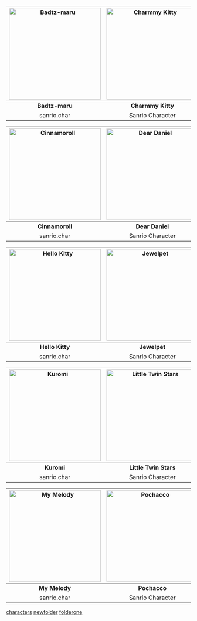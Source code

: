 

<!---
github stop support image resize in []() format
https://stackoverflow.com/questions/24383700/resize-image-in-the-wiki-of-github-using-markdown
| ![Badtz-maru](https://i.pinimg.com/474x/2f/aa/03/2faa03efeee3137f39a4356d59b695f0.jpg) | ![Charmmy Kitty](https://i.pinimg.com/1200x/9b/89/a7/9b89a742252fb51b297277a3cf4de9b2.jpg) |
| Left  | Right |
--->

| <img src="https://i.pinimg.com/474x/2f/aa/03/2faa03efeee3137f39a4356d59b695f0.jpg" alt = "Badtz-maru" style="width:250px;height:250px" /> | <img src="https://i.pinimg.com/1200x/9b/89/a7/9b89a742252fb51b297277a3cf4de9b2.jpg" alt = "Charmmy Kitty" style="width:250px;height:250px"/> | <img src="https://i.pinimg.com/1200x/09/6a/1e/096a1e18f9c623c2536ed65d860df326.jpg" alt="Chococat" style="width:250px;height:250px" /> |
| :---: | :---: | :--: |
| **Badtz-maru**  |  **Charmmy Kitty** |  **Chococat** |
| sanrio.char         | Sanrio Character       | Sanrio Character       |

| <img src="https://i.pinimg.com/736x/cb/03/c0/cb03c043436e124555c3f37ba614ac6b.jpg" alt="Cinnamoroll" style="width:250px;height:250px" /> | <img src="https://i.pinimg.com/564x/38/d2/d0/38d2d05fa0e291dea0980195bc41d8fc.jpg" alt="Dear Daniel" style="width:250px;height:250px" /> | <img src="https://i.pinimg.com/564x/d4/e2/5f/d4e25f1442ed8cfe66380991fe291031.jpg" alt="Hangyodon" style="width:250px;height:250px" /> |
| :---: | :---: | :---: |
| **Cinnamoroll**  |  **Dear Daniel** |  **Hangyodon** |
| sanrio.char         | Sanrio Character       | Sanrio Character       |

| <img src="https://i.pinimg.com/564x/84/a0/74/84a07434d8b01e4996013dcc6de721a3.jpg" alt="Hello Kitty" style="width:250px;height:250px" /> | <img src="https://i.pinimg.com/564x/45/48/49/454849fad4226a3dd949883b9c554f91.jpg" alt="Jewelpet" style="width:250px;height:250px" /> | <img src="https://i.pinimg.com/564x/ea/ae/b5/eaaeb5a83b36c7386c72be8bfcfc14f0.jpg" alt="Keroppi" style="width:250px;height:250px" /> |
| :---: | :---: | :---: |
| **Hello Kitty**  |  **Jewelpet** | **Keroppi**  |
| sanrio.char         | Sanrio Character       | Sanrio Character       |

| <img src="https://i.pinimg.com/564x/d6/84/06/d684069d7b01f4e8abc9e2fe4fdc9fbd.jpg" alt="Kuromi" style="width:250px;height:250px" /> | <img src="https://i.pinimg.com/564x/44/3b/d4/443bd4de657572085c92f7ad78e35974.jpg" alt="Little Twin Stars" style="width:250px;height:250px" /> | <img src="https://i.pinimg.com/564x/ed/12/1f/ed121f003e05a73a0d7e98221fd1a272.jpg" alt="Mimmy" style="width:250px;height:250px" /> |
| :---: | :---: | :---: |
|  **Kuromi** | **Little Twin Stars**  |  **Mimmy** |
| sanrio.char         | Sanrio Character       | Sanrio Character       |

| <img src="https://i.pinimg.com/564x/6c/11/ea/6c11ea7c4bfe698b857af19526dd7b68.jpg" alt="My Melody" style="width:250px;height:250px" /> | <img src="https://i.pinimg.com/750x/31/6a/59/316a59ef97ec56d22e71ab2d913d1f05.jpg" alt="Pochacco" style="width:250px;height:250px" /> | <img src="https://i.pinimg.com/564x/69/49/2d/69492d2b4bc73597d2bc2c8e82aa37bc.jpg" alt="Pompompurin" style="width:250px;height:250px" /> |
| :---: | :---: | :---: |
| **My Melody**  |  **Pochacco** |  **Pompompurin** |
| sanrio.char         | Sanrio Character       | Sanrio Character       |

[characters](characters/)  [newfolder](newfolder/)   [folderone](newfolder/)


  
